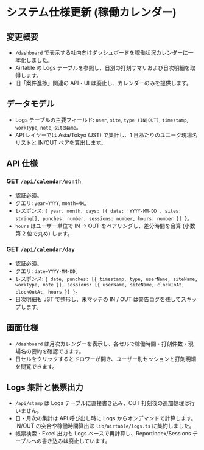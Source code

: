 # システム仕様更新 (稼働カレンダー)

## 変更概要
- `/dashboard` で表示する社内向けダッシュボードを稼働状況カレンダーに一本化しました。
- Airtable の Logs テーブルを参照し、日別の打刻サマリおよび日次明細を取得します。
- 旧「案件進捗」関連の API・UI は廃止し、カレンダーのみを提供します。

## データモデル
- Logs テーブルの主要フィールド: `user`, `site`, `type (IN|OUT)`, `timestamp`, `workType`, `note`, `siteName`。
- API レイヤーでは Asia/Tokyo (JST) で集計し、1 日あたりのユニーク現場名リストと IN/OUT ペアを算出します。

## API 仕様

### GET `/api/calendar/month`
- 認証必須。
- クエリ: `year=YYYY`, `month=MM`。
- レスポンス: `{ year, month, days: [{ date: 'YYYY-MM-DD', sites: string[], punches: number, sessions: number, hours: number }] }`。
- `hours` はユーザー単位で IN → OUT をペアリングし、差分時間を合算 (小数第 2 位で丸め) します。

### GET `/api/calendar/day`
- 認証必須。
- クエリ: `date=YYYY-MM-DD`。
- レスポンス: `{ date, punches: [{ timestamp, type, userName, siteName, workType, note }], sessions: [{ userName, siteName, clockInAt, clockOutAt, hours }] }`。
- 日次明細も JST で整形し、未マッチの IN / OUT は警告ログを残してスキップします。

## 画面仕様
- `/dashboard` は月次カレンダーを表示し、各セルで稼働時間・打刻件数・現場名の要約を確認できます。
- 日セルをクリックするとドロワーが開き、ユーザー別セッションと打刻明細を閲覧できます。

## Logs 集計と帳票出力
- `/api/stamp` は Logs テーブルに直接書き込み、OUT 打刻後の追加処理は行いません。
- 日・月次の集計は API 呼び出し時に Logs からオンデマンドで計算します。IN/OUT の突合や稼働時間算出は `lib/airtable/logs.ts` に集約しました。
- 帳票検索・Excel 出力も Logs ベースで再計算し、ReportIndex/Sessions テーブルへの書き込みは廃止しています。
